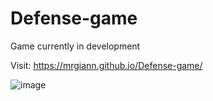 # Defense-game

Game currently in development

Visit: https://mrgiann.github.io/Defense-game/

![image](https://github.com/mrgiann/Defense-game/assets/82038942/c27f69ea-2dac-46be-bc04-73b42aff2a20)


